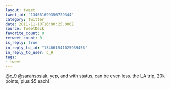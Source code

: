 ```yaml
---
layout: tweet
tweet_id: "134661699356729344"
category: twitter
date: 2011-11-10T16:00:25.000Z
source: TweetDeck
favorite_count: 0
retweet_count: 0
is_reply: true
in_reply_to_id: "134661541025939456"
in_reply_to_user: c_9
tags:
- tweet
---
```


[@c_9](https://twitter.com/@c_9) [@sarahsosiak](https://twitter.com/@sarahsosiak), yep, and with status, can be even less. the LA trip, 20k points, plus $5 each!

